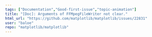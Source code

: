 ```yaml
---
tags: ["Documentation","Good-first-issue","topic-animation"]
title: "[Doc]: Arguments of FFMpegFileWriter not clear."
html_url: "https://github.com/matplotlib/matplotlib/issues/22831"
user: "baloe"
repo: "matplotlib/matplotlib"
---
```


